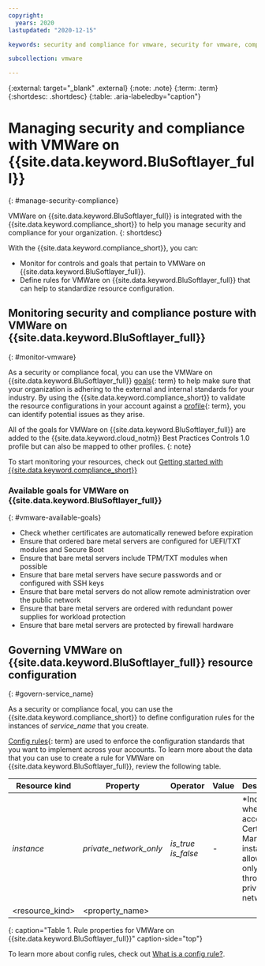 ```yaml
---
copyright:
  years: 2020
lastupdated: "2020-12-15"

keywords: security and compliance for vmware, security for vmware, compliance for vmware,

subcollection: vmware

---
```


{:external: target="_blank" .external}
{:note: .note}
{:term: .term}
{:shortdesc: .shortdesc}
{:table: .aria-labeledby="caption"}


# Managing security and compliance with VMWare on {{site.data.keyword.BluSoftlayer_full}}
{: #manage-security-compliance}

<!-- Name this file `manage-scc.md` and place it in the "Enhancing security" topic group. -->

VMWare on {{site.data.keyword.BluSoftlayer_full}} is integrated with the {{site.data.keyword.compliance_short}} to help you manage security and compliance for your organization.
{: shortdesc}

<!--Add the following sections as your service onboards to the Security and Compliance Center. You might have only monitoring or you might also have configuration enforcement. Also, if you only have one of the options, be sure to remove the bulleted list and write the following section as a sentence.-->

With the {{site.data.keyword.compliance_short}}, you can:

* Monitor for controls and goals that pertain to VMWare on {{site.data.keyword.BluSoftlayer_full}}.
* Define rules for VMWare on {{site.data.keyword.BluSoftlayer_full}} that can help to standardize resource configuration.


## Monitoring security and compliance posture with VMWare on {{site.data.keyword.BluSoftlayer_full}}
{: #monitor-vmware}

As a security or compliance focal, you can use the VMWare on {{site.data.keyword.BluSoftlayer_full}} [goals](#x2117978){: term} to help make sure that your organization is adhering to the external and internal standards for your industry. By using the {{site.data.keyword.compliance_short}} to validate the resource configurations in your account against a [profile](#x2034950){: term}, you can identify potential issues as they arise.

All of the goals for VMWare on {{site.data.keyword.BluSoftlayer_full}} are added to the {{site.data.keyword.cloud_notm}} Best Practices Controls 1.0 profile but can also be mapped to other profiles.
{: note}

To start monitoring your resources, check out [Getting started with {{site.data.keyword.compliance_short}}](/docs/security-compliance?topic-security-compliance-getting-started)

### Available goals for VMWare on {{site.data.keyword.BluSoftlayer_full}}
{: #vmware-available-goals}

* Check whether certificates are automatically renewed before expiration
* Ensure that ordered bare metal servers are configured for UEFI/TXT modules and Secure Boot
* Ensure that bare metal servers include TPM/TXT modules when possible
* Ensure that bare metal servers have secure passwords and or configured with SSH keys
* Ensure that bare metal servers do not allow remote administration over the public network
* Ensure that bare metal servers are ordered with redundant power supplies for workload protection
* Ensure that bare metal servers are protected by firewall hardware

## Governing VMWare on {{site.data.keyword.BluSoftlayer_full}} resource configuration
{: #govern-service_name}

As a security or compliance focal, you can use the {{site.data.keyword.compliance_short}} to define configuration rules for the instances of *service_name* that you create.

[Config rules](#x3084914){: term} are used to enforce the configuration standards that you want to implement across your accounts. To learn more about the data that you can use to create a rule for VMWare on {{site.data.keyword.BluSoftlayer_full}}, review the following table.

| Resource kind | Property | Operator | Value | Description |
|---------------|----------|---------------|-------|-------------|
| *instance* | *private_network_only* | *is_true* <br>*is_false* | - | *Indicates whether access to a Certificate Manager instance is allowed only through a private network. |
| <resource_kind> | <property_name> | <operator> | <value> | <description> |
{: caption="Table 1. Rule properties for VMWare on {{site.data.keyword.BluSoftlayer_full}}" caption-side="top"}

To learn more about config rules, check out [What is a config rule?](/docs/security-compliance?topic=security-compliance-what-is-rule).
